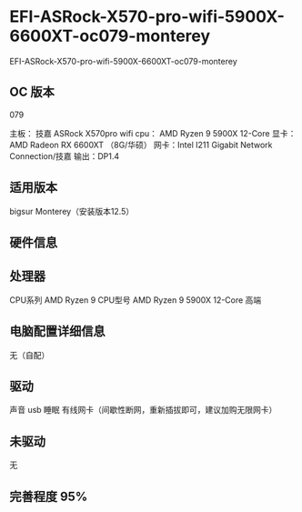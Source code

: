 # EFI-ASRock-X570-pro-wifi-5900X-6600XT-oc079-monterey
EFI-ASRock-X570-pro-wifi-5900X-6600XT-oc079-monterey
## OC 版本
  079

主板： 技嘉 ASRock X570pro wifi
cpu： AMD Ryzen 9 5900X 12-Core
显卡：AMD Radeon RX 6600XT （8G/华硕）
网卡：Intel I211 Gigabit Network Connection/技嘉
输出：DP1.4

## 适用版本 
 bigsur
 Monterey（安装版本12.5）

## 硬件信息

## 处理器
 CPU系列	AMD Ryzen 9
 CPU型号	AMD Ryzen 9 5900X 12-Core 高端

## 电脑配置详细信息
 无（自配）

## 驱动
 声音
 usb
 睡眠
 有线网卡（间歇性断网，重新插拔即可，建议加购无限网卡）
 
## 未驱动
 无

## 完善程度 95%
